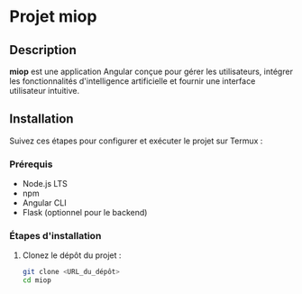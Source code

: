 # Projet miop

## Description
**miop** est une application Angular conçue pour gérer les utilisateurs, intégrer les fonctionnalités d'intelligence artificielle et fournir une interface utilisateur intuitive.

## Installation
Suivez ces étapes pour configurer et exécuter le projet sur Termux :

### Prérequis
- Node.js LTS
- npm
- Angular CLI
- Flask (optionnel pour le backend)

### Étapes d'installation
1. Clonez le dépôt du projet :
   ```bash
   git clone <URL_du_dépôt>
   cd miop
